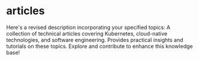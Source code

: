 # articles
Here's a revised description incorporating your specified topics:  A collection of technical articles covering Kubernetes, cloud-native technologies, and software engineering. Provides practical insights and tutorials on these topics. Explore and contribute to enhance this knowledge base!
